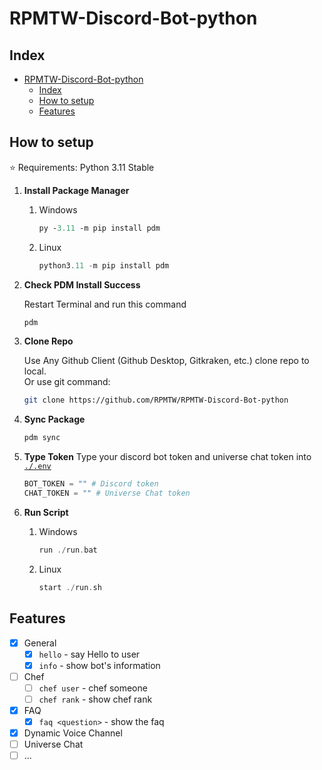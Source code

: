 # RPMTW-Discord-Bot-python

## Index
- [RPMTW-Discord-Bot-python](#rpmtw-discord-bot-python)
  - [Index](#index)
  - [How to setup](#how-to-setup)
  - [Features](#features)

## How to setup

:star: Requirements: Python 3.11 Stable

1. **Install Package Manager**

   1. Windows
      ```ps
      py -3.11 -m pip install pdm
      ```
   2. Linux
      ```hs
      python3.11 -m pip install pdm
      ```

2. **Check PDM Install Success**  
   
   Restart Terminal and run this command
   ```ps
   pdm
   ```

3. **Clone Repo**

   Use Any Github Client (Github Desktop, Gitkraken, etc.) clone repo to local.  
   Or use git command:
   ```bash
   git clone https://github.com/RPMTW/RPMTW-Discord-Bot-python
   ```

4. **Sync Package**
   ```hs
   pdm sync
   ```

5. **Type Token**
   Type your discord bot token and universe chat token into [`./.env`](./.env)
   ```py
   BOT_TOKEN = "" # Discord token
   CHAT_TOKEN = "" # Universe Chat token
   ```

6. **Run Script**
   
   1. Windows
      ```hs
      run ./run.bat
      ```
   2. Linux
      ```hs
      start ./run.sh
      ```

## Features

- [x] General
  - [x] `hello` - say Hello to user
  - [x] `info` - show bot's information
- [ ] Chef
  - [ ] `chef user` - chef someone
  - [ ] `chef rank` - show chef rank
- [x] FAQ
  - [x] `faq <question>` - show the faq
- [x] Dynamic Voice Channel
- [ ] Universe Chat
- [ ] ...
